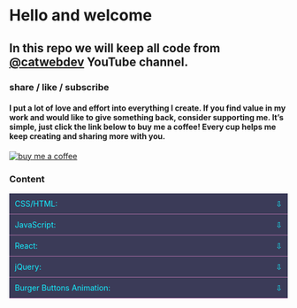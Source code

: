 # Hello and welcome

## In this repo we will keep all code from [@catwebdev](https://www.youtube.com/channel/UC2pGphugSZ0Qp2zuXSOPx0g) YouTube channel.

### share / like / subscribe

#### I put a lot of love and effort into everything I create. If you find value in my work and would like to give something back, consider supporting me. It’s simple, just click the link below to buy me a coffee! Every cup helps me keep creating and sharing more with you.

<a href="https://www.buymeacoffee.com/catwebdev">
<img src="https://img.buymeacoffee.com/button-api/?text=Buy me a coffee&emoji=☕&slug=catwebdev&button_colour=16eefe&font_colour=000000&font_family=Cookie&outline_colour=000000&coffee_colour=FFDD00" alt="buy me a coffee"/>
</a>

### Content

<details>
  <summary>CSS/HTML:</summary>

* [Flip card css](https://www.youtube.com/watch?v=81UNCWlS3pM)
* [Hover effect before /after vs box-shadow hover effect](https://youtu.be/038-IdftkOc)
* [Interactive icons on hover](https://youtu.be/KKhMwa8IdkU)
* [Interactive icons on hover](https://youtu.be/xgJSBSg-L9M)
* [Distortion Text Effect](https://youtu.be/EWyXai_AhN8)
* [Underline Text with 6 Techniques CSS/HTML](https://youtu.be/Gk6_vqUcvwg)

</details>

<details>
  <summary>JavaScript:</summary>

* [Navigation bar with JavaScript](https://youtu.be/Iq77aQyx6cE)
* [Characters limit count with JavaScript](https://youtu.be/hEbBexkCqDg)
* [Progress bar JavaScript](https://www.youtube.com/watch?v=M6htw19gHJ0)
* [Scroll to top button with JavaScript](https://www.youtube.com/watch?v=q5OrVe0zBf8)
* [Multiple modal windows with JavaScript](https://www.youtube.com/watch?v=-AU_Y-73fyI)
* [Live Search on the fly with JavaScript](https://www.youtube.com/watch?v=-oS85d51Zy4)
* [Accordion with JavaScript](https://youtu.be/OGAQ2w3Ko34)
* [Weather Ticker with JavaScript](https://youtu.be/GdLRPmHLDFQ)
* [Random Color Generator](https://youtu.be/XAznr5Zp8Ko)
* [BMI Calculator with JavaScript](https://youtu.be/IFcI8PaWBH4)
* [Hamburger Menu Smooth Transition with JavaScript](https://youtu.be/iIadUGpuLDA)
* [Fixed Header on Scroll with Dynamic Background](https://youtu.be/OIyY1yHyyQ8)
* [CSS scroll animation vs scroll animation JavaScript](https://youtu.be/Fea300SL3zI)
* [Text Shadow on Mouse Event JavaScript/HTML/CSS](https://youtu.be/5dvLoLDBkVw)
* [Neumorphism Hover Effects | HTML, CSS, JavaScript](https://youtu.be/TiSlP6yeYQI)
* [Cursor with bubble effect JavaScript/CSS](https://youtu.be/qy6GNZfmrYo)
* [3D Parallax Hover Effect HTML/CSS/JavaScript](https://youtu.be/Pc5CKB5kJMw)
* [Neumorphism Hover Effect](https://youtu.be/WkdyvaH-dfs)

</details>

<details>
  <summary>React:</summary>

* [Text analysis tool with React](https://youtu.be/oZTbl5b50H0)
* [Sticky Header in Table React](https://www.youtube.com/watch?v=kzMBEYAvoCc)
* [Modal window with React](https://www.youtube.com/watch?v=wXGjkH2OL8g)
* [Count Up React](https://www.youtube.com/watch?v=tFDq4wkgrHs)
* [Accordion React TypeScript](https://youtu.be/XQe_CNGqLgs)
* [Image slider with React/TypeScript](https://youtu.be/gZ-NPMupR0U)
* [Circular progress bar](https://youtu.be/k6Pq1CChokU)
* [Section switcher with React](https://www.youtube.com/watch?v=fnVBakt8Myo)
* [Multiple modal windows with React/TypeScript](https://youtu.be/_WEsT2rmZq4)
* [Words per-minute calculator with React/TypeScript](https://youtu.be/4deg5FEir8U)
* [Copy to clipboard React TypeScript](https://youtu.be/LWz88eCLn1k)

</details>

<details>
  <summary>jQuery:</summary>

* [Accordion with jQuery](https://youtu.be/dyBv4HDrMxI)
* [Hover Magic: Dynamic User Profile Cards with jQuery](https://youtu.be/FT3fvIwRPp4)

</details>

<details>
  <summary>Burger Buttons Animation:</summary>

* [Hamburger button fall effect with CSS/JavaScript](https://youtu.be/yGDPMNmC-ec)
* [Hamburger button goes away to the left](https://youtu.be/DQGQr6FLx2w)
* [Hamburger button two short lines](https://youtu.be/efcrATNhVpE)
* [Hamburger button, arrow left or right](https://youtu.be/7GejjruFpck)
* [Hamburger button, hide middle line](https://youtu.be/vvIYloY_DB8)
* [Hamburger button transforms into an exclamation mark](https://youtu.be/dSm-hSJbFGg)

</details>

<style>
summary {
	display: flex;
	justify-content: space-between;
	align-items: center;
	padding: 10px;
	background-color: #3B3B58;
	cursor: pointer;
    color: #16eefe;
	border-bottom: 1px solid #A96DA3;
}

details[open] {
	display: block;
}

summary::after {
	display: inline-block;
	content: '\21E9';
    color: #16eefe;
	transition: transform 0.3s;
}

details[open] > summary::after {
	transform: rotate(180deg);
}
</style>

